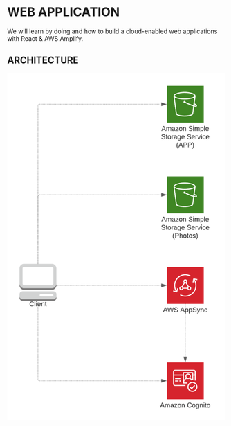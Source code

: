 # WEB APPLICATION

We will learn by doing and how to build a cloud-enabled web applications with React & AWS Amplify.

## ARCHITECTURE
![image info](./diagrams/architecture.png)

